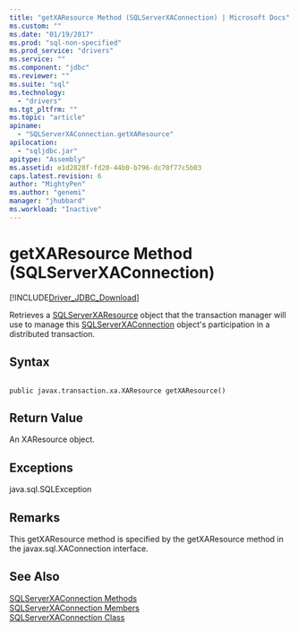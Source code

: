 ```yaml
---
title: "getXAResource Method (SQLServerXAConnection) | Microsoft Docs"
ms.custom: ""
ms.date: "01/19/2017"
ms.prod: "sql-non-specified"
ms.prod_service: "drivers"
ms.service: ""
ms.component: "jdbc"
ms.reviewer: ""
ms.suite: "sql"
ms.technology: 
  - "drivers"
ms.tgt_pltfrm: ""
ms.topic: "article"
apiname: 
  - "SQLServerXAConnection.getXAResource"
apilocation: 
  - "sqljdbc.jar"
apitype: "Assembly"
ms.assetid: e1d2828f-fd20-44b0-b796-dc70f77c5b03
caps.latest.revision: 6
author: "MightyPen"
ms.author: "genemi"
manager: "jhubbard"
ms.workload: "Inactive"
---
```

# getXAResource Method (SQLServerXAConnection)
[!INCLUDE[Driver_JDBC_Download](../../../includes/driver_jdbc_download.md)]

  Retrieves a [SQLServerXAResource](../../../connect/jdbc/reference/sqlserverxaresource-class.md) object that the transaction manager will use to manage this [SQLServerXAConnection](../../../connect/jdbc/reference/sqlserverxaconnection-class.md) object's participation in a distributed transaction.  
  
## Syntax  
  
```  
  
public javax.transaction.xa.XAResource getXAResource()  
```  
  
## Return Value  
 An XAResource object.  
  
## Exceptions  
 java.sql.SQLException  
  
## Remarks  
 This getXAResource method is specified by the getXAResource method in the javax.sql.XAConnection interface.  
  
## See Also  
 [SQLServerXAConnection Methods](../../../connect/jdbc/reference/sqlserverxaconnection-methods.md)   
 [SQLServerXAConnection Members](../../../connect/jdbc/reference/sqlserverxaconnection-members.md)   
 [SQLServerXAConnection Class](../../../connect/jdbc/reference/sqlserverxaconnection-class.md)  
  
  
